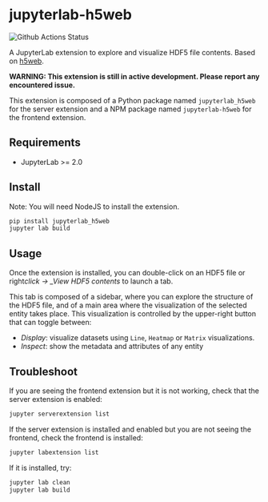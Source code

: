 # jupyterlab-h5web

![Github Actions Status](https://github.com/loichuder/jupyterlab-h5web/workflows/Build/badge.svg)

A JupyterLab extension to explore and visualize HDF5 file contents. Based on [h5web](https://github.com/silx-kit/h5web).

**WARNING: This extension is still in active development. Please report any encountered issue.**

This extension is composed of a Python package named `jupyterlab_h5web`
for the server extension and a NPM package named `jupyterlab-h5web`
for the frontend extension.

## Requirements

- JupyterLab >= 2.0

## Install

Note: You will need NodeJS to install the extension.

```bash
pip install jupyterlab_h5web
jupyter lab build
```

## Usage

Once the extension is installed, you can double-click on an HDF5 file or right*click -> \_View HDF5 contents* to launch a tab.

This tab is composed of a sidebar, where you can explore the structure of the HDF5 file, and of a main area where the visualization of the selected entity takes place. This visualization is controlled by the upper-right button that can toggle between:

- _Display_: visualize datasets using `Line`, `Heatmap` or `Matrix` visualizations.
- _Inspect_: show the metadata and attributes of any entity

## Troubleshoot

If you are seeing the frontend extension but it is not working, check
that the server extension is enabled:

```bash
jupyter serverextension list
```

If the server extension is installed and enabled but you are not seeing
the frontend, check the frontend is installed:

```bash
jupyter labextension list
```

If it is installed, try:

```bash
jupyter lab clean
jupyter lab build
```
